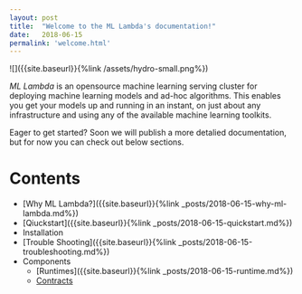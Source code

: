 ```yaml
---
layout: post
title:  "Welcome to the ML Lambda's documentation!"
date:   2018-06-15
permalink: 'welcome.html'
---
```


![]({{site.baseurl}}{%link /assets/hydro-small.png%})

_ML Lambda_ is an opensource machine learning serving cluster for deploying machine learning models and ad-hoc algorithms. This enables you get your models up and running in an instant, on just about any infrastructure and using any of the available machine learning toolkits.

Eager to get started? Soon we will publish a more detalied documentation, but for now you can check out below sections.

# Contents
- [Why ML Lambda?]({{site.baseurl}}{%link _posts/2018-06-15-why-ml-lambda.md%})
- [Qiuckstart]({{site.baseurl}}{%link _posts/2018-06-15-quickstart.md%})
- Installation
- [Trouble Shooting]({{site.baseurl}}{%link _posts/2018-06-15-troubleshooting.md%})
- Components
	- [Runtimes]({{site.baseurl}}{%link _posts/2018-06-15-runtime.md%})
	- [Contracts]()
